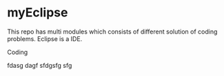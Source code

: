 # myEclipse
This repo has multi modules which consists of different solution of coding problems.
Eclipse is a IDE.

Coding

fdasg
dagf
sfdgsfg
sfg
